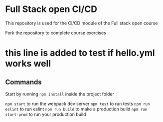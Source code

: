 # Full Stack open CI/CD

This repository is used for the CI/CD module of the Full stack open course

Fork the repository to complete course exercises

# this line is added to test if hello.yml works well

## Commands

Start by running `npm install` inside the project folder

`npm start` to run the webpack dev server
`npm test` to run tests
`npm run eslint` to run eslint
`npm run build` to make a production build
`npm run start-prod` to run your production build

